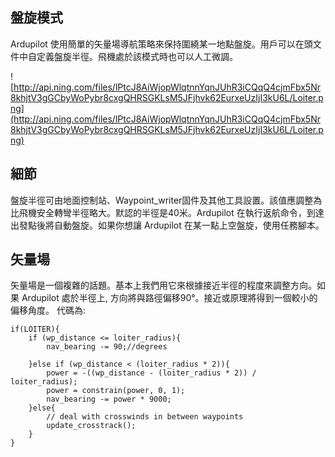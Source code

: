 ## 盤旋模式 ##

Ardupilot 使用簡單的矢量場導航策略來保持圍繞某一地點盤旋。用戶可以在頭文件中自定義盤旋半徑。飛機處於該模式時也可以人工微調。

![http://api.ning.com/files/lPtcJ8AiWjopWlqtnnYqnJUhR3iCQqQ4cjmFbx5Nr8khjtV3gGCbyWoPybr8cxgQHRSGKLsM5JFjhvk62EurxeUzIjI3kU6L/Loiter.png](http://api.ning.com/files/lPtcJ8AiWjopWlqtnnYqnJUhR3iCQqQ4cjmFbx5Nr8khjtV3gGCbyWoPybr8cxgQHRSGKLsM5JFjhvk62EurxeUzIjI3kU6L/Loiter.png)

## 細節 ##

盤旋半徑可由地面控制站、Waypoint\_writer固件及其他工具設置。該值應調整為比飛機安全轉彎半徑略大。默認的半徑是40米。Ardupilot 在執行返航命令，到達出發點後將自動盤旋。如果你想讓 Ardupilot 在某一點上空盤旋，使用任務腳本。

## 矢量場 ##

矢量場是一個複雜的話題。基本上我們用它來根據接近半徑的程度來調整方向。如果 Ardupilot 處於半徑上, 方向將與路徑偏移90°。接近或原理將得到一個較小的偏移角度。
代碼為:
```
if(LOITER){ 
	if (wp_distance <= loiter_radius){
		nav_bearing -= 90;//degrees
		
	}else if (wp_distance < (loiter_radius * 2)){
		power = -((wp_distance - (loiter_radius * 2)) / loiter_radius);
		power = constrain(power, 0, 1);
		nav_bearing -= power * 9000;
	}else{
		// deal with crosswinds in between waypoints
		update_crosstrack();
	}
}
			

```